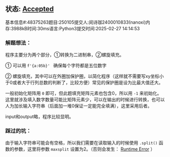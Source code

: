 ## 状态: [Accepted](http://xzmdsa.openjudge.cn/2025python/solution/48375263/)

基本信息#:48375263题目:250105提交人:闵诗珈2400010833(nanoxi)内存:3988kB时间:30ms语言:Python3提交时间:2025-02-27 14:14:53

### 解题想法：

程序主要分为两个部分，①转换为二进制串，②螺旋填充。

① 可以用 `f'{a:05b}' ` 确保每个字符都是五位数字

② 螺旋填充，其中可以在外圈加保护圈，以简化程序（这样就不需要写xy坐标小于0或者大于行列总数的判断了，比较方便）常见的保护圈是设为比最大值还大。

一般初始化矩阵用 `0` 即可，但此题填充矩阵元素也包含0，所以用 `-1` 来初始化。这里就涉及填入数字数量可能比矩阵元素少，可以在输出的时候进行转换，也可以人为加长输入字符串（后面加一堆0保证一定能完全填满），这里采用后者。

input和output略，程序比较显明。

### 踩过的坑：

由于输入字符串可能会有空格，所以我们需要在读取输入的时候使用 `.split()` 函数的参数，这里将参数 `maxsplit` 设置为2。（否则会发生： [Runtime Error](http://xzmdsa.openjudge.cn/2025python/solution/48375205/) ）